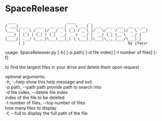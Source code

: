 # SpaceReleaser
     ____                       ____      _                          
    / ___| _ __   __ _  ___ ___|  _ \ ___| | ___  __ _ ___  ___ _ __ 
    \___ \| '_ \ / _` |/ __/ _ \ |_) / _ \ |/ _ \/ _` / __|/ _ \ '__|
     ___) | |_) | (_| | (_|  __/  _ <  __/ |  __/ (_| \__ \  __/ |   
    |____/| .__/ \__,_|\___\___|_| \_\___|_|\___|\__,_|___/\___|_|   
          |_|                                               by iYassr


usage: SpaceReleaser.py [-h] [-p path] [-d file index] [-t number of files] [-f] <br />                        
             

to find the largest files in your drive and delete them upon request<br />

optional arguments:<br />
  -h, --help            show this help message and exit<br />
  -p path, --path path  provide path to search into<br />
  -d file index, --delete file index<br />
                        index of the file to be deleted<br />
  -t number of files, --top number of files<br />
                        how many files to display<br />
  -f, --full            to display the full path of the file<br />
